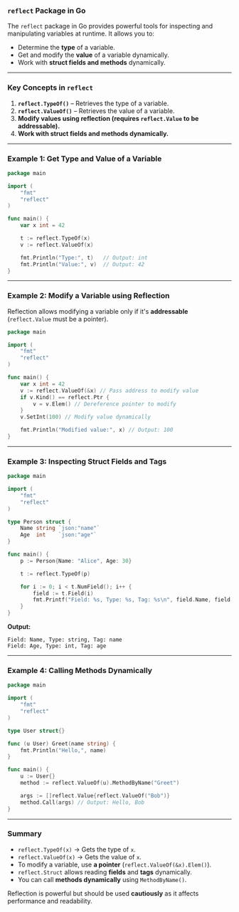 ### **`reflect` Package in Go**
The `reflect` package in Go provides powerful tools for inspecting and manipulating variables at runtime. It allows you to:
- Determine the **type** of a variable.
- Get and modify the **value** of a variable dynamically.
- Work with **struct fields and methods** dynamically.

---

### **Key Concepts in `reflect`**
1. **`reflect.TypeOf()`** – Retrieves the type of a variable.
2. **`reflect.ValueOf()`** – Retrieves the value of a variable.
3. **Modify values using reflection (requires `reflect.Value` to be addressable).**
4. **Work with struct fields and methods dynamically.**

---

### **Example 1: Get Type and Value of a Variable**
```go
package main

import (
	"fmt"
	"reflect"
)

func main() {
	var x int = 42

	t := reflect.TypeOf(x)
	v := reflect.ValueOf(x)

	fmt.Println("Type:", t)   // Output: int
	fmt.Println("Value:", v)  // Output: 42
}
```

---

### **Example 2: Modify a Variable using Reflection**
Reflection allows modifying a variable only if it's **addressable** (`reflect.Value` must be a pointer).

```go
package main

import (
	"fmt"
	"reflect"
)

func main() {
	var x int = 42
	v := reflect.ValueOf(&x) // Pass address to modify value
	if v.Kind() == reflect.Ptr {
		v = v.Elem() // Dereference pointer to modify
	}
	v.SetInt(100) // Modify value dynamically

	fmt.Println("Modified value:", x) // Output: 100
}
```

---

### **Example 3: Inspecting Struct Fields and Tags**
```go
package main

import (
	"fmt"
	"reflect"
)

type Person struct {
	Name string `json:"name"`
	Age  int    `json:"age"`
}

func main() {
	p := Person{Name: "Alice", Age: 30}

	t := reflect.TypeOf(p)

	for i := 0; i < t.NumField(); i++ {
		field := t.Field(i)
		fmt.Printf("Field: %s, Type: %s, Tag: %s\n", field.Name, field.Type, field.Tag.Get("json"))
	}
}
```
**Output:**
```
Field: Name, Type: string, Tag: name
Field: Age, Type: int, Tag: age
```

---

### **Example 4: Calling Methods Dynamically**
```go
package main

import (
	"fmt"
	"reflect"
)

type User struct{}

func (u User) Greet(name string) {
	fmt.Println("Hello,", name)
}

func main() {
	u := User{}
	method := reflect.ValueOf(u).MethodByName("Greet")

	args := []reflect.Value{reflect.ValueOf("Bob")}
	method.Call(args) // Output: Hello, Bob
}
```

---

### **Summary**
- `reflect.TypeOf(x)` → Gets the type of `x`.
- `reflect.ValueOf(x)` → Gets the value of `x`.
- To modify a variable, use **a pointer** (`reflect.ValueOf(&x).Elem()`).
- `reflect.Struct` allows reading **fields** and **tags** dynamically.
- You can call **methods dynamically** using `MethodByName()`.

Reflection is powerful but should be used **cautiously** as it affects performance and readability.